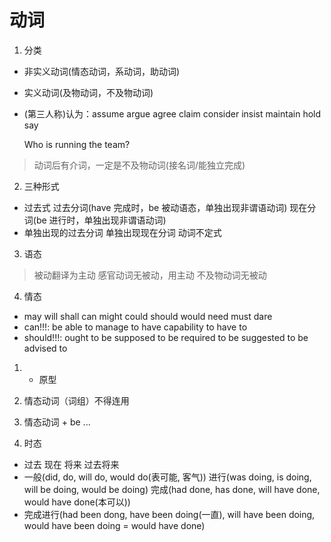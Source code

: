 # 动词

1. 分类

- 非实义动词(情态动词，系动词，助动词)
- 实义动词(及物动词，不及物动词)

- (第三人称)认为：assume argue agree claim consider insist maintain hold say

  Who is running the team?

> 动词后有介词，一定是不及物动词(接名词/能独立完成)

2. 三种形式

- 过去式 过去分词(have 完成时，be 被动语态，单独出现非谓语动词) 现在分词(be 进行时，单独出现非谓语动词)
- 单独出现的过去分词 单独出现现在分词 动词不定式

3. 语态

> 被动翻译为主动
> 感官动词无被动，用主动
> 不及物动词无被动

4. 情态

- may will shall can might could should would need must dare
- can!!!: be able to manage to have capability to have to
- should!!!: ought to be supposed to be required to be suggested to be advised to

1. - 原型
2. 情态动词（词组）不得连用
3. 情态动词 + be ...

4. 时态

- 过去 现在 将来 过去将来
- 一般(did, do, will do, would do(表可能, 客气)) 进行(was doing, is doing, will be doing, would be doing) 完成(had done, has done, will have done, would have done(本可以))
- 完成进行(had been dong, have been doing(一直), will have been doing, would have been doing = would have done)
